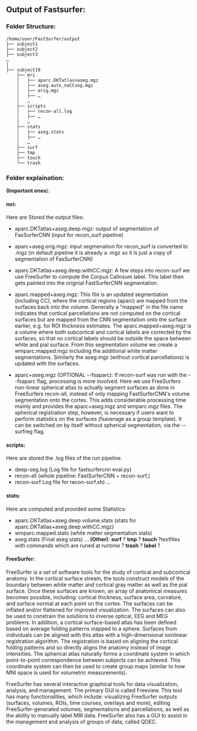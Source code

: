 ## Output of Fastsurfer:

### Folder Structure:
```
/home/user/FastSurfer/output
├── subject1
├── subject2
├── subject3
…
│
├── subject19
    ├── mri
    │   ├── aparc.DKTatlas+aseg.mgz
    │   ├── aseg.auto_noCCseg.mgz
    │   ├── orig.mgz
    │   ├── …
    │   …
    ├── scripts
    │	├── recon-all.log
    │	├── …
    │	…   
    ├── stats
    │	├── aseg.stats
    │	├── …
    │	…   
    ├── surf
    ├── tmp
    ├── touch
    └── trash
```

### Folder explaination:
__(Important ones__):
#### mri: 

Here are Stored the output files:

- aparc.DKTatlas+aseg.deep.mgz:
	output of segmentation of FasSurferCNN (input for recon_surf pipeline) 
    		
- aparc+aseg.orig.mgz:
    input segmenation for recon_surf is converted to .mgz (in default pipeline it is already a .mgz so it is just a copy of segmentation of FasSurferCNN) 
    		
- aparc.DKTatlas+aseg.deep.withCC.mgz:
    A few steps into recon-surf we use FreeSurfer to compute the Corpus Callosum label. This label then gets painted into the orignial FastSurferCNN segmentation.
    		
- aparc.mapped+aseg.mgz:
    This file is an updated segmentation (including CC), where the cortical regions (aparc) are mapped from the surfaces back into the volume. Generally a "mapped" in the file name indicates that cortical parcellations are not computed on the cortical surfaces but are mapped from the CNN segmentation onto the surface earlier, e.g. for ROI thickness estimates. The aparc.mapped+aseg.mgz is a volume where both subcortical and cortical labels are corrected by the surfaces, so that no cortical labels should be outside the space between white and pial surface. From this segmentation volume we create a wmparc.mapped.mgz including the additional white matter segmentations. Similarly the aseg.mgz (without cortical parcellations) is updated with the surfaces.
    		
- aparc+aseg.mgz (OPTIONAL --fsaparc):
    			If recon-surf was run with the --fsaparc flag, processing is more involved. Here we use FreeSurfers non-linear spherical atlas to actually segment surfaces as done in FreeSurfers recon-all, instead of only mapping FastSurferCNN's volume segmentation onto the cortex. This adds considerable processing time mainly and provides the aparc+aseg.mgz and wmparc.mgz files. The spherical registration step, however, is necessary if users want to perform statistics on the surfaces (fsaverage as a group template). It can be switched on by itself without spherical segmentation, via the --surfreg flag.
    
#### scripts: 

Here are stored the .log files of the run pipeline.
    
- deep-seg.log (Log file for fastsurfercnn eval.py)
- recon-all (whole pipeline: FastSurferCNN + recon-surf,)
- recon-surf Log file for recon-surf.sh)
    	...
    	
#### stats: 

Here are computed and provided some Statistics:
    	
- aparc.DKTatlas+aseg.deep.volume.stats (stats for aparc.DKTatlas+aseg.deep.withCC.mgz)
- wmparc.mapped.stats (white matter segmentation stats)
- aseg.stats (Final aseg stats)
    	...
__(Other)__:
    __surf__ ?
    __tmp__ ?
    __touch__ ?textfiles with commands which are runed at runtime ? 
    __trash__ ?
    __label__ ?

	
#### FreeSurfer:

FreeSurfer is a set of software tools for the study of cortical and subcortical anatomy. In the cortical surface stream, the tools construct models of the boundary between white matter and cortical gray matter as well as the pial surface. Once these surfaces are known, an array of anatomical measures becomes possible, including: cortical thickness, surface area, curvature, and surface normal at each point on the cortex. The surfaces can be inflated and/or flattened for improved visualization. The surfaces can also be used to constrain the solutions to inverse optical, EEG and MEG problems. In addition, a cortical surface-based atlas has been defined based on average folding patterns mapped to a sphere. Surfaces from individuals can be aligned with this atlas with a high-dimensional nonlinear registration algorithm. The registration is based on aligning the cortical folding patterns and so directly aligns the anatomy instead of image intensities. The spherical atlas naturally forms a coordinate system in which point-to-point correspondence between subjects can be achieved. This coordinate system can then be used to create group maps (similar to how MNI space is used for volumetric measurements).

FreeSurfer has several interactive graphical tools for data visualization, analysis, and management. The primary GUI is called Freeview. This tool has many functionalities, which include: visualizing FreeSurfer outputs (surfaces, volumes, ROIs, time courses, overlays and more), editing FreeSurfer-generated volumes, segmentations and parcellations, as well as the ability to manually label MRI data. FreeSurfer also has a GUI to assist in the management and analysis of groups of data, called QDEC.


